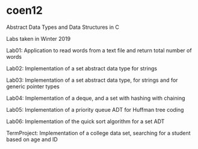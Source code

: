 # coen12
Abstract Data Types and Data Structures in C

Labs taken in Winter 2019

Lab01: Application to read words from a text file and return total number of words

Lab02: Implementation of a set abstract data type for strings 

Lab03: Implementation of a set abstract data type, for strings and for generic pointer types 

Lab04: Implementation of a deque, and a set with hashing with chaining

Lab05: Implementation of a priority queue ADT for Huffman tree coding

Lab06: Implementation of the quick sort algorithm for a set ADT

TermProject: Implementation of a college data set, searching for a student based on age and ID

